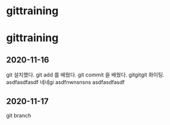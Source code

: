 # gittraining
# gittraining

## 2020-11-16
git 설치했다.
git add 를 배웠다.
git commit 을 배웠다.
gitgitgit 화이팅.
asdfasdfasdf 네네gi
asdfnwnsnsns asdfasdfasdf



## 2020-11-17
git branch